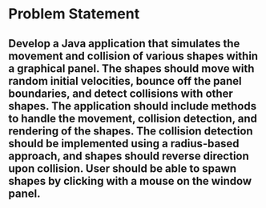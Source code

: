 # Problem Statement
## Develop a Java application that simulates the movement and collision of various shapes within a graphical panel. The shapes should move with random initial velocities, bounce off the panel boundaries, and detect collisions with other shapes. The application should include methods to handle the movement, collision detection, and rendering of the shapes. The collision detection should be implemented using a radius-based approach, and shapes should reverse direction upon collision. User should be able to spawn shapes by clicking with a mouse on the window panel.
